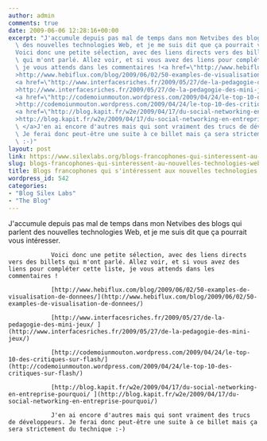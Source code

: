 ```yaml
---
author: admin
comments: true
date: 2009-06-06 12:28:16+00:00
excerpt: "J'accumule depuis pas mal de temps dans mon Netvibes des blogs qui parlent\
  \ des nouvelles technologies Web, et je me suis dit que ça pourrait vous intéresser.\
  Voici donc une petite sélection, avec des liens directs vers des billets\
  \ qui m'ont parlé. Allez voir, et si vous avez des liens pour compléter cette liste,\
  \ je vous attends dans les commentaires !<a href=\"http://www.hebiflux.com/blog/2009/06/02/50-examples-de-visualisation-de-donnees/\"\
  >http://www.hebiflux.com/blog/2009/06/02/50-examples-de-visualisation-de-donnees/</a>\
  <a href=\"http://www.interfacesriches.fr/2009/05/27/de-la-pedagogie-des-mini-jeux/\"\
  >http://www.interfacesriches.fr/2009/05/27/de-la-pedagogie-des-mini-jeux/ </a>\
  <a href=\"http://codemoiunmouton.wordpress.com/2009/04/24/le-top-10-des-critiques-sur-flash/\"\
  >http://codemoiunmouton.wordpress.com/2009/04/24/le-top-10-des-critiques-sur-flash/</a>\
  <a href=\"http://blog.kapit.fr/w2e/2009/04/17/du-social-networking-en-entreprise-pourquoi/\"\
  >http://blog.kapit.fr/w2e/2009/04/17/du-social-networking-en-entreprise-pourquoi/\
  \ </a>J'en ai encore d'autres mais qui sont vraiment des trucs de développeurs.\
  \ Je ferai donc peut-être une suite à ce billet mais ça sera strictement du technique\
  \ :-)"
layout: post
link: https://www.silexlabs.org/blogs-francophones-qui-sinteressent-au-nouvelles-technologies-web/
slug: blogs-francophones-qui-sinteressent-au-nouvelles-technologies-web
title: Blogs francophones qui s'intéressent aux nouvelles technologies Web
wordpress_id: 542
categories:
- "Blog Silex Labs"
- "The Blog"
---
```


J'accumule depuis pas mal de temps dans mon Netvibes des blogs qui parlent des nouvelles technologies Web, et je me suis dit que ça pourrait vous intéresser.

				Voici donc une petite sélection, avec des liens directs vers des billets qui m'ont parlé. Allez voir, et si vous avez des liens pour compléter cette liste, je vous attends dans les commentaires !

				[http://www.hebiflux.com/blog/2009/06/02/50-examples-de-visualisation-de-donnees/](http://www.hebiflux.com/blog/2009/06/02/50-examples-de-visualisation-de-donnees/)

				[http://www.interfacesriches.fr/2009/05/27/de-la-pedagogie-des-mini-jeux/ ](http://www.interfacesriches.fr/2009/05/27/de-la-pedagogie-des-mini-jeux/)

				[http://codemoiunmouton.wordpress.com/2009/04/24/le-top-10-des-critiques-sur-flash/](http://codemoiunmouton.wordpress.com/2009/04/24/le-top-10-des-critiques-sur-flash/)

				[http://blog.kapit.fr/w2e/2009/04/17/du-social-networking-en-entreprise-pourquoi/ ](http://blog.kapit.fr/w2e/2009/04/17/du-social-networking-en-entreprise-pourquoi/)

				J'en ai encore d'autres mais qui sont vraiment des trucs de développeurs. Je ferai donc peut-être une suite à ce billet mais ça sera strictement du technique :-)
